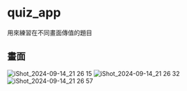 # quiz_app

用來練習在不同畫面傳值的題目
## 畫面

![iShot_2024-09-14_21 26 15](https://github.com/user-attachments/assets/ea2a2641-cf97-43c5-a6ff-e2062786147e)
![iShot_2024-09-14_21 26 32](https://github.com/user-attachments/assets/ee52e368-92a7-4b15-9c14-b15595d1d120)
![iShot_2024-09-14_21 26 57](https://github.com/user-attachments/assets/21764e19-9405-4fbf-ac1f-1041d9ab64be)
